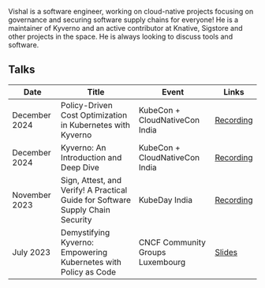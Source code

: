 Vishal is a software engineer, working on cloud-native projects focusing on governance and
securing software supply chains for everyone! He is a maintainer of Kyverno and an active contributor at Knative, 
Sigstore and other projects in the space. He is always looking to discuss tools and software.


## Talks

| Date           | Title                                                                      | Event                                                                                           | Links                                                                                       |
| -------------- | -------------------------------------------------------------------------- | ----------------------------------------------------------------------------------------------- | ------------------------------------------------------------------------------------------- |
| December 2024 | Policy-Driven Cost Optimization in Kubernetes with Kyverno | KubeCon + CloudNativeCon India | [Recording](https://www.youtube.com/watch?v=XpqtYUThPyE) |
| December 2024 | Kyverno: An Introduction and Deep Dive | KubeCon + CloudNativeCon India | [Recording](https://www.youtube.com/watch?v=YHkQWN5kC-I) |
| November 2023 | Sign, Attest, and Verify! A Practical Guide for Software Supply Chain Security| KubeDay India | [Recording](https://www.youtube.com/watch?v=vw_MsSZUZd0) |
| July 2023 | Demystifying Kyverno: Empowering Kubernetes with Policy as Code | CNCF Community Groups Luxembourg | [Slides](https://docs.google.com/presentation/d/1-NWJumEXpE2_PRq-NsoxPYDjlzobR7uM/edit#slide=id.p9) |
